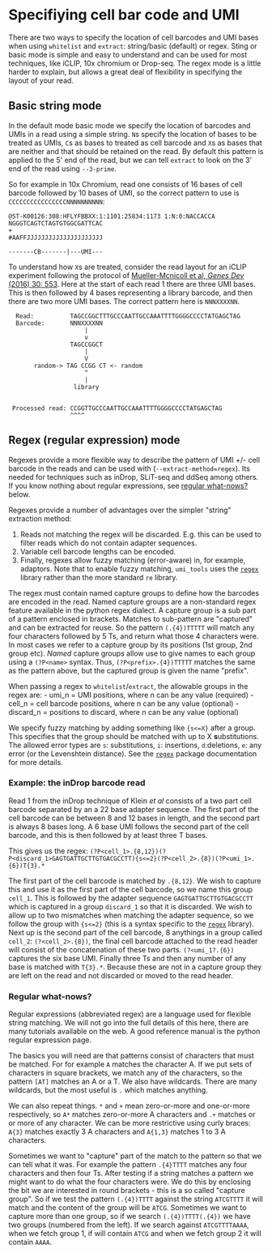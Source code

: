 ﻿# Specifiying cell bar code and UMI

There are two ways to specify the location of cell barcodes and UMI bases when using `whitelist` and `extract`: string/basic (default) or regex. Sting or basic mode is simple and easy to understand and can be used for most techniques, like iCLIP, 10x chromium or Drop-seq. The regex mode is a little harder to explain, but allows a great deal of flexibility in specifying the layout of your read.

## Basic string mode

In the default mode basic mode we specify the location of barcodes and UMIs in a read using a simple string. `N`s specify the location of bases to be treated as UMIs, `C`s as bases to treated as cell barcode and `X`s as bases that are neither and that should be retained on the read. By default this pattern is applied to the 5' end of the read, but we can tell `extract` to look on the 3' end of the read using `--3-prime`. 

So for example in 10x Chromium, read one consists of 16 bases of cell barcode followed by 10 bases of UMI, so the correct pattern to use is `CCCCCCCCCCCCCCCCNNNNNNNNNN`:

```
@ST-K00126:308:HFLYFBBXX:1:1101:25834:1173 1:N:0:NACCACCA
NGGGTCAGTCTAGTGTGGCGATTCAC
+
#AAFFJJJJJJJJJJJJJJJJJJJJJ

-------CB-------|---UMI---
```

To understand how `X`s are treated, consider the read layout for an iCLIP experiment following the protocol of [Mueller-Mcnicoll et al,  _Genes Dev_  (2016) 30: 553](http://genesdev.cshlp.org/content/30/5/553). Here at the start of each read 1 there are three UMI bases. This is then followed by 4 bases representing a library barcode, and then there are two more UMI bases. The correct pattern here is `NNNXXXXNN`.

```
  Read:          TAGCCGGCTTTGCCCAATTGCCAAATTTTGGGGCCCCTATGAGCTAG 
  Barcode:       NNNXXXXNN
                     |
                     v
                 TAGCCGGCT
                     |
                     V
       random-> TAG CCGG CT <- random
                     ^
                     |
                  library


 Processed read: CCGGTTGCCCAATTGCCAAATTTTGGGGCCCCTATGAGCTAG
                 ^^^^ 
```

## Regex (regular expression) mode

Regexes provide a more flexible way to describe the pattern of UMI +/- cell barcode in the reads and can be used with (`--extract-method=regex`). Its needed for techniques such as inDrop, SLiT-seq and ddSeq among others.  If you know nothing about regular expressions, see [regular what-nows?](#regular-what-nows) below. 

Regexes provide a number of advantages over the simpler "string" extraction method: 

   1. Reads not matching the regex will be discarded. E.g. this can be used to filter reads which do not contain adapter sequences.
   2. Variable cell barcode lengths can be encoded.
   3. Finally, regexes allow fuzzy matching (error-aware) in, for example, adaptors.
  Note that to enable fuzzy matching, `umi_tools` uses the [`regex`](https://pypi.org/project/regex/) library rather than the more standard `re` library.
  
The regex must contain named capture groups to define how the barcodes are encoded in the read. Named capture groups are a non-standard regex feature available in the python regex dialect. A capture group is a sub part of a pattern enclosed in brackets. Matches to sub-pattern are "captured" and can be extracted for reuse. So the pattern `(.{4})TTTTT` will match any four characters followed by 5 Ts, and return what those 4 characters were. In most cases we refer to a capture group by its positions (1st group, 2nd group etc). *Named* capture groups allow use to give names to each group using a `(?P<name>` syntax. Thus, `(?P<prefix>.{4})TTTTT` matches the same as the pattern above, but the captured group is given the name "prefix". 

When passing a regex to `whitelist`/`extract`, the allowable groups in the regex are:
    - umi_n = UMI positions, where n can be any value (required)
    - cell_n = cell barcode positions, where n can be any value (optional)
    - discard_n = positions to discard, where n can be any value (optional)
 
 We specify fuzzy matching by adding something like `{s<=X}` after a group. This specifies that the group should be matched with up to X **s**ubstitutions. The allowed error types are `s`: substitutions, `i`: insertions, `d`:deletions, `e`: any error (or the Levenshtein distance). See the  [`regex`](https://pypi.org/project/regex/) package documentation for more details.
 
 ### Example: the inDrop barcode read
Read 1 from the inDrop technique of Klein *et al* consists of a two part cell barcode separated by an a 22 base adapter sequence. The first part of the cell barcode can be between 8 and 12 bases in length, and the second part is always 8 bases long. A 6 base UMI follows the second part of the cell barcode, and this is then followed by at least three T bases. 

This gives us the regex:
`(?P<cell_1>.{8,12})(?P<discard_1>GAGTGATTGCTTGTGACGCCTT){s<=2}(?P<cell_2>.{8})(?P<umi_1>.{6})T{3}.*`

The first part of the cell barcode is matched by `.{8,12}`. We wish to capture this and use it as the first part of the cell barcode, so we name this group `cell_1`. This is followed by the adapter sequence `GAGTGATTGCTTGTGACGCCTT` which is captured in a group `discard_1` so that it is discarded. We wish to allow up to two mismatches when matching the adapter sequence, so we follow the group with `{s<=2}` (this is a syntax specific to the  [`regex`](https://pypi.org/project/regex/) library). Next up is the second part of the cell barcode, 8 anythings in a group called `cell_2`: `(?<cell_2>.{8})`, the final cell barcode attached to the read header will consist of the concatenation of these two parts. `(?<umi_1?.{6})` captures the six base UMI. Finally three Ts and then any number of any base is matched with `T{3}.*`. Because these are not in a capture group they are left on the read and not discarded or moved to the read header. 

### Regular what-nows?
Regular expressions (abbreviated regex) are a language used for flexible string matching. We will not go into the full details of this here, there are many tutorials available on the web. A good reference manual is the python regular expression page. 

The basics you will need are that patterns consist of characters that must be matched. For for example `A` matches the character A. If we put sets of characters in square brackets, we match any of the characters, so the pattern `[AT]` matches an A or a T. We also have wildcards. There are many wildcards, but the most useful is `.` which matches anything. 

We can also repeat things. `*` and `+` mean zero-or-more and one-or-more respectively, so `A*` matches zero-or-more A characters and `.+` matches or or more of any character. We can be more restrictive using curly braces: `A{3}` matches exactly 3 A characters and `A{1,3}` matches 1 to 3 A characters.

Sometimes we want to "capture" part of the match to the pattern so that we can tell what it was. For example the pattern `.{4}TTTT` matches any four characters and then four Ts. After testing if a string matches a pattern we might want to do what the four characters were. We do this by enclosing the bit we are interested in round brackets - this is a so called "capture group". So if we test the pattern `(.{4})TTTT` against the string `ATCGTTTT` it will match and the content of the group will be `ATCG`. Sometimes we want to capture more than one group, so if we search `(.{4})TTTT(.{4})` we have two groups (numbered from the left). If we search against `ATCGTTTTAAAA`, when we fetch group 1, if will contain `ATCG` and when we fetch group 2 it will contain `AAAA`.
 
&nbsp;

